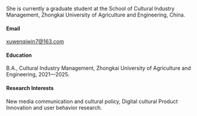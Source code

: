 

She is currently a graduate student at the School of Cultural Industry Management, Zhongkai University of Agriculture and Engineering, China.

#### Email
xuwenqiwin7@163.com

#### Education
B.A., Cultural Industry Management, Zhongkai University of Agriculture and Engineering, 2021—2025.

#### Research Interests
New media communication and cultural policy, Digital cultural Product Innovation and user behavior research.
